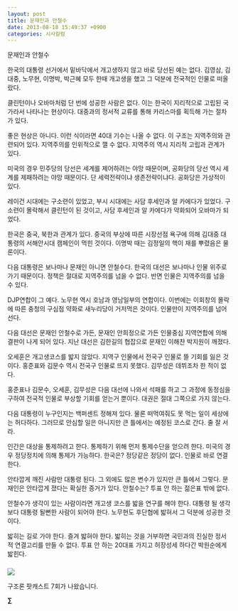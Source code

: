```yaml
---
layout: post
title: 문재인과 안철수
date: 2013-08-18 15:49:37 +0900
categories: 시사칼럼
---
```

문재인과 안철수 


  


한국의 대통령 선거에서 밑바닥에서 개고생하지 않고 바로 당선된 예는 없다. 김영삼, 김대중, 노무현, 이명박, 박근혜 모두 한때 개고생을 했고 그 덕분에 전국적인 인물로 떠올랐다. 


  


클린턴이나 오바마처럼 단 번에 성공한 사람은 없다. 이는 한국이 지리적으로 고립된 국가라서 나타나는 현상이다. 대중과의 정서적 교류를 통해 카리스마를 획득해 가는 절차가 있다.


  


좋은 현상은 아니다. 이런 식이라면 40대 기수는 나올 수 없다. 이 구조는 지역주의와 관련되어 있다. 지역주의를 인위적으로 깰 수 없다. 지역주의 역시 지리적 고립과 관계가 있다.


  


미국의 경우 민주당의 당선은 세계를 제어하려는 야망 때문이며, 공화당의 당선 역시 세계를 제패하려는 야망 때문이다. 단 세력전략이냐 생존전략이냐다. 공화당은 가상적이 있다. 


  


레이건 시대에는 구소련이 있었고, 부시 시대에는 사담 후세인과 알 카에다가 있었다. 구소련이 몰락해서 클린턴이 된 것이고, 사담 후세인과 알 카에다가 약화되어 오바마가 되었다. 


  


한국은 중국, 북한과 관계가 있다. 중국의 부상에 따른 시장선점 욕구에 의해 김대중 대통령의 서해안시대 캠페인이 먹힌 것이다. 이명박 때는 김정일의 핵이 재를 뿌렸음은 물론이다. 


  


다음 대통령은 보나마나 문재인 아니면 안철수다. 한국의 대선은 보나마나 인물 위주로 가기 때문이다. 정책은 절대로 지역주의를 넘을 수 없다. 반면 인물은 지역주의를 넘을 수 있다.


  


DJP연합이 그 예다. 노무현 역시 호남과 영남일부의 연합이다. 이번에는 이회창의 몰락에 따른 충청의 구심점 약화로 새누리당이 거저먹은 것이다. 인물만이 지역주의를 넘어선다. 


  


다음 대선은 문재인 안철수로 가든, 문재인 안희정으로 가든 인물중심 지역연합에 의해 결판이 나게 되어 있다. 지난 대선은 김한길의 협잡으로 문재인 이해찬 박지원이 깨졌다.


  


오세훈은 개고생코스를 밟지 않았다. 지역구 인물에서 전국구 인물로 뜰 기회를 잃은 것이다. 홍준표와 김문수 역시 전국구 인물로 뜨지 못했다. 김무성은 데뷔조차 한 적이 없다. 


  


홍준표나 김문수, 오세훈, 김무성은 다음 대선에 나와서 석패를 하고 그 과정에 동정심을 구하여 전국적 인물로 부상할 기회를 얻는거 뿐이다. 대권은 절대 그쪽으로 가지 않는다. 


  


다음 대통령이 누구인지는 백퍼센트 정해져 있다. 물론 떠먹여줘도 못 먹는 일이 세상에는 허다하다. 그러므로 안심할 일은 아니지만 큰 틀에서는 예정된 코스로 간다. 줄 잘 서라. 


  


인간은 대상을 통제하려고 한다. 통제하기 위해 먼저 통제수단을 얻으려 한다. 미국의 경우 정당정치에 의해 통제가 가능하다. 한국은? 정당같은 정당이 없다. 인물로 바로 연결한다.


  


안타깝게 깨진 사람만 대통령 된다. 그 외에도 많은 변수가 있지만 큰 틀에서 그렇다. 문재인은 안타깝게 졌다는 확실한 증거가 있다. 안철수는? 투표 안 하는 젊은표 밖에 없다.


  


안철수가 생각이 있는 사람이라면 개고생 코스를 밟을 연구를 해야 한다. 대통령 될 생각보다 대통령 될뻔한 사람이 되어야 한다. 노무현도 후단협에 밟혀서 그 덕분에 성공한 것이다. 


  


밟히는 길로 가야 한다. 즐겨 밟혀야 한다. 밟히는 것을 거부하면 국민과의 진실한 정서적 연결고리를 만들 수 없다. 투표 안 하는 20대표 가지고 허장성세 하다간 박원순에게 밟힌다. 


  




 ###


  




<p align="left">
  <a href="gujo_podcast/378268"><img src="http://gujoron.com/images/board_pod.gif" /> <br /></a> 
  
  <p>
  </p>구조론 팟캐스트 7회가 나왔습니다. 
  
  <p>
  </p>
  
  <p>
    <b>∑</b> <br /><br />
  </p>
  
  <p>
  </p>
  
  <p>
  </p>
  
  <p>
  </p>
  
  <p>
  </p>
  
  <p>
  </p>
</p>